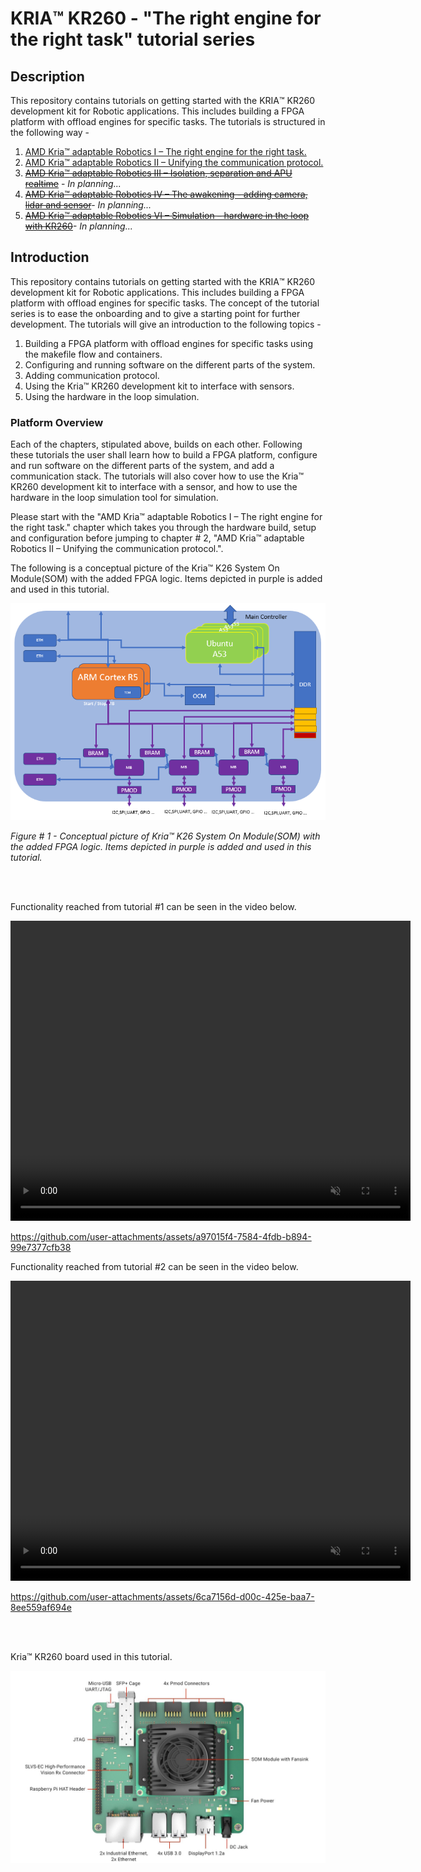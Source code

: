 



# **KRIA:tm: KR260 - "The right engine for the right task" tutorial series**







## **Description**

This repository contains tutorials on getting started with the KRIA:tm: KR260 development kit for Robotic applications. This includes building a FPGA platform with offload engines for specific tasks. The tutorials is structured in the following way -

1. [AMD Kria:tm: adaptable Robotics I – The right engine for the right task.](docs/Adaptable_Robotics_I.md)
2. [AMD Kria:tm: adaptable Robotics II – Unifying the communication protocol.](docs/Adaptable_Robotics_II.md)
3. [~~AMD Kria:tm: adaptable Robotics III – Isolation, separation and APU realtime~~](docs/Adaptable_Robotics_III.md) - *In planning...*
4. [~~AMD Kria:tm: adaptable Robotics IV – The awakening - adding camera, lidar and sensor~~](docs/Adaptable_Robotics_IV.md)- *In planning...*
5. [~~AMD Kria:tm: adaptable Robotics VI – Simulation – hardware in the loop with KR260~~](docs/Adaptable_Robotics_VI.md)- *In planning...*



## **Introduction**

This repository contains tutorials on getting started with the KRIA:tm: KR260 development kit for Robotic applications. This includes building a FPGA platform with offload engines for specific tasks. The concept of the tutorial series is to ease the onboarding and to give a starting point for further development. The tutorials will give an introduction to the following topics -

1. Building a FPGA platform with offload engines for specific tasks using the makefile flow and containers.
2. Configuring and running software on the different parts of the system.
3. Adding communication protocol.
4. Using the Kria:tm: KR260 development kit to interface with sensors.
5. Using the hardware in the loop simulation.


### **Platform Overview**

Each of the chapters, stipulated above, builds on each other. Following these tutorials the user shall learn how to build a FPGA platform, configure and run software on the different parts of the system, and add a communication stack. The tutorials will also cover how to use the Kria:tm: KR260 development kit to interface with a sensor, and how to use the hardware in the loop simulation tool for simulation.

Please start with the "AMD Kria:tm: adaptable Robotics I – The right engine for the right task." chapter which takes you through the hardware build, setup and configuration before jumping to chapter # 2, "AMD Kria:tm: adaptable Robotics II – Unifying the communication protocol.".

The following is a conceptual picture of the Kria:tm: K26 System On Module(SOM) with the added FPGA logic. Items depicted in purple is added and used in this tutorial.

![Alt text](docs/images/image.png)

*Figure # 1 - Conceptual picture of Kria:tm: K26 System On Module(SOM) with the added FPGA logic. Items depicted in purple is added and used in this tutorial.*

<br>
<br>

Functionality reached from tutorial #1 can be seen in the video below.

<video width="640" height="480" controls autoplay loop muted>
  <source src="docs/images/2024-10-11.mp4" type="video/mp4">
</video>



https://github.com/user-attachments/assets/a97015f4-7584-4fdb-b894-99e7377cfb38






Functionality reached from tutorial #2 can be seen in the video below.


<video width="640" height="480" controls autoplay loop muted>
  <source src="docs/images/MicroROSonMicroBlaze2.mp4" type="video/mp4">
</video>





https://github.com/user-attachments/assets/6ca7156d-d00c-425e-baa7-8ee559af694e





<br>
<br>


Kria:tm: KR260 board used in this tutorial.

![Alt text](docs/images/kr260.jpg)
